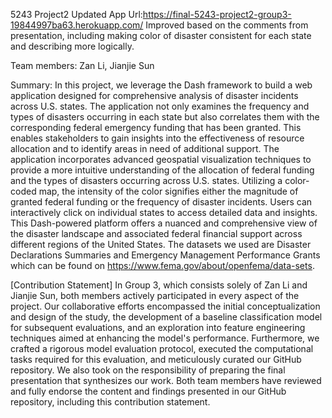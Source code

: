 5243 Project2
Updated App Url:https://final-5243-project2-group3-19844997ba63.herokuapp.com/
Improved based on the comments from presentation, including making color of disaster consistent for each state and describing more logically.

Team members: Zan Li, Jianjie Sun

Summary: In this project, we leverage the Dash framework to build a web application designed for comprehensive analysis of disaster incidents across U.S. states. The application not only examines the frequency and types of disasters occurring in each state but also correlates them with the corresponding federal emergency funding that has been granted. This enables stakeholders to gain insights into the effectiveness of resource allocation and to identify areas in need of additional support. The application incorporates advanced geospatial visualization techniques to provide a more intuitive understanding of the allocation of federal funding and the types of disasters occurring across U.S. states. Utilizing a color-coded map, the intensity of the color signifies either the magnitude of granted federal funding or the frequency of disaster incidents. Users can interactively click on individual states to access detailed data and insights. This Dash-powered platform offers a nuanced and comprehensive view of the disaster landscape and associated federal financial support across different regions of the United States. The datasets we used are Disaster Declarations Summaries and Emergency Management Performance Grants which can be found on https://www.fema.gov/about/openfema/data-sets.

[Contribution Statement] In Group 3, which consists solely of Zan Li and Jianjie Sun, both members actively participated in every aspect of the project. Our collaborative efforts encompassed the initial conceptualization and design of the study, the development of a baseline classification model for subsequent evaluations, and an exploration into feature engineering techniques aimed at enhancing the model's performance. Furthermore, we crafted a rigorous model evaluation protocol, executed the computational tasks required for this evaluation, and meticulously curated our GitHub repository. We also took on the responsibility of preparing the final presentation that synthesizes our work. Both team members have reviewed and fully endorse the content and findings presented in our GitHub repository, including this contribution statement.

